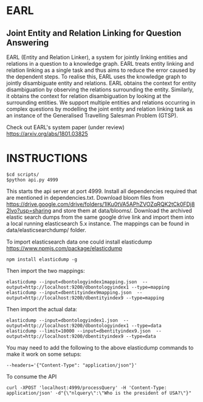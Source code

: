 # EARL 
## Joint Entity and Relation Linking for Question Answering

EARL (Entity and Relation Linker), a system for jointly linking entities and relations in a question to a knowledge graph. EARL treats entity linking and relation linking as a single task and thus aims to reduce the error caused by the dependent steps. To realise this, EARL uses the knowledge graph to jointly disambiguate entity and relations. EARL obtains the context for entity disambiguation by observing the relations surrounding the entity. Similarly, it obtains the context for relation disambiguation by looking at the surrounding entities. We support multiple entities and relations occurring in complex questions by modelling the joint entity and relation linking task as an instance of the Generalised Travelling Salesman Problem (GTSP).

Check out EARL's system paper (under review) https://arxiv.org/abs/1801.03825

# INSTRUCTIONS

    $cd scripts/
    $python api.py 4999

This starts the api server at port 4999. Install all dependencies required that are mentioned in dependencies.txt. Download bloom files from https://drive.google.com/drive/folders/1lKu0tVA5APhZVOZqRQK2tCk0FDj82lvo?usp=sharing and store them at data/blooms/. Download the archived elastic search dumps from the same google drive link and import them into a local running elasticsearch 5.x instance. The mappings can be found in data/elasticsearchdump/ folder.

To import elasticsearch data one could install elasticdump https://www.npmjs.com/package/elasticdump

    npm install elasticdump -g

Then import the two mappings:

    elasticdump --input=dbontologyindex1mapping.json  --output=http://localhost:9200/dbontologyindex1 --type=mapping
    elasticdump --input=dbentityindex9mapping.json  --output=http://localhost:9200/dbentityindex9 --type=mapping
    
Then import the actual data:

    elasticdump --input=dbontologyindex1.json  --output=http://localhost:9200/dbontologyindex1 --type=data
    elasticdump --limit=10000 --input=dbentityindex9.json  --output=http://localhost:9200/dbentityindex9 --type=data

You may need to add the following to the above elasticdump commands to make it work on some setups:

    --headers='{"Content-Type": "application/json"}'
    
    
To consume the API

    curl -XPOST 'localhost:4999/processQuery' -H 'Content-Type: application/json' -d"{\"nlquery\":\"Who is the president of USA?\"}"

